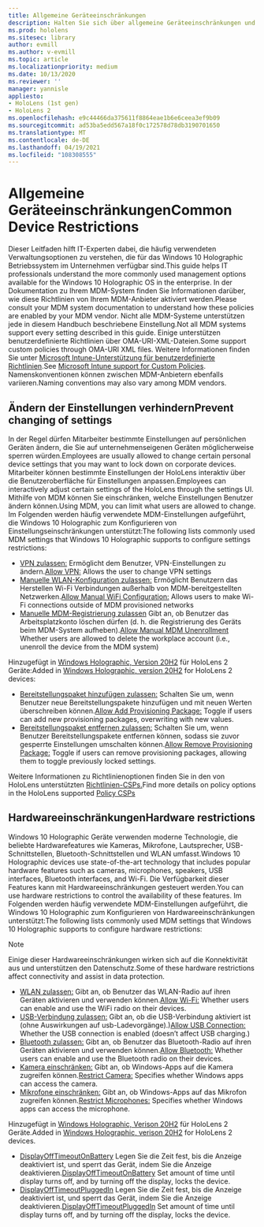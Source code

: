 ```yaml
---
title: Allgemeine Geräteeinschränkungen
description: Halten Sie sich über allgemeine Geräteeinschränkungen und -einstellungen für das HoloLens Mixed Reality-Gerät auf dem Laufenden.
ms.prod: hololens
ms.sitesec: library
author: evmill
ms.author: v-evmill
ms.topic: article
ms.localizationpriority: medium
ms.date: 10/13/2020
ms.reviewer: ''
manager: yannisle
appliesto:
- HoloLens (1st gen)
- HoloLens 2
ms.openlocfilehash: e9c44466da375611f8864eae1b6e6ceea3ef9b09
ms.sourcegitcommit: ad53ba5edd567a18f0c172578d78db3190701650
ms.translationtype: MT
ms.contentlocale: de-DE
ms.lasthandoff: 04/19/2021
ms.locfileid: "108308555"
---
```

# <a name="common-device-restrictions"></a><span data-ttu-id="b6b97-103">Allgemeine Geräteeinschränkungen</span><span class="sxs-lookup"><span data-stu-id="b6b97-103">Common Device Restrictions</span></span> 

<span data-ttu-id="b6b97-104">Dieser Leitfaden hilft IT-Experten dabei, die häufig verwendeten Verwaltungsoptionen zu verstehen, die für das Windows 10 Holographic Betriebssystem im Unternehmen verfügbar sind.</span><span class="sxs-lookup"><span data-stu-id="b6b97-104">This guide helps IT professionals understand the more commonly used management options available for the Windows 10 Holographic OS in the enterprise.</span></span> <span data-ttu-id="b6b97-105">In der Dokumentation zu Ihrem MDM-System finden Sie Informationen darüber, wie diese Richtlinien von Ihrem MDM-Anbieter aktiviert werden.</span><span class="sxs-lookup"><span data-stu-id="b6b97-105">Please consult your MDM system documentation to understand how these policies are enabled by your MDM vendor.</span></span> <span data-ttu-id="b6b97-106">Nicht alle MDM-Systeme unterstützen jede in diesem Handbuch beschriebene Einstellung.</span><span class="sxs-lookup"><span data-stu-id="b6b97-106">Not all MDM systems support every setting described in this guide.</span></span> <span data-ttu-id="b6b97-107">Einige unterstützen benutzerdefinierte Richtlinien über OMA-URI-XML-Dateien.</span><span class="sxs-lookup"><span data-stu-id="b6b97-107">Some support custom policies through OMA-URI XML files.</span></span> <span data-ttu-id="b6b97-108">Weitere Informationen finden Sie unter [Microsoft Intune-Unterstützung für benutzerdefinierte Richtlinien](https://docs.microsoft.com/mem/intune/configuration/custom-settings-windows-10).</span><span class="sxs-lookup"><span data-stu-id="b6b97-108">See [Microsoft Intune support for Custom Policies](https://docs.microsoft.com/mem/intune/configuration/custom-settings-windows-10).</span></span> <span data-ttu-id="b6b97-109">Namenskonventionen können zwischen MDM-Anbietern ebenfalls variieren.</span><span class="sxs-lookup"><span data-stu-id="b6b97-109">Naming conventions may also vary among MDM vendors.</span></span>

## <a name="prevent-changing-of-settings"></a><span data-ttu-id="b6b97-110">Ändern der Einstellungen verhindern</span><span class="sxs-lookup"><span data-stu-id="b6b97-110">Prevent changing of settings</span></span>
<span data-ttu-id="b6b97-111">In der Regel dürfen Mitarbeiter bestimmte Einstellungen auf persönlichen Geräten ändern, die Sie auf unternehmenseigenen Geräten möglicherweise sperren würden.</span><span class="sxs-lookup"><span data-stu-id="b6b97-111">Employees are usually allowed to change certain personal device settings that you may want to lock down on corporate devices.</span></span> <span data-ttu-id="b6b97-112">Mitarbeiter können bestimmte Einstellungen der HoloLens interaktiv über die Benutzeroberfläche für Einstellungen anpassen.</span><span class="sxs-lookup"><span data-stu-id="b6b97-112">Employees can interactively adjust certain settings of the HoloLens through the settings UI.</span></span> <span data-ttu-id="b6b97-113">Mithilfe von MDM können Sie einschränken, welche Einstellungen Benutzer ändern können.</span><span class="sxs-lookup"><span data-stu-id="b6b97-113">Using MDM, you can limit what users are allowed to change.</span></span> <span data-ttu-id="b6b97-114">Im Folgenden werden häufig verwendete MDM-Einstellungen aufgeführt, die Windows 10 Holographic zum Konfigurieren von Einstellungseinschränkungen unterstützt:</span><span class="sxs-lookup"><span data-stu-id="b6b97-114">The following lists commonly used MDM settings that Windows 10 Holographic supports to configure settings restrictions:</span></span>
-   <span data-ttu-id="b6b97-115">[VPN zulassen:](https://docs.microsoft.com/windows/client-management/mdm/policy-csp-settings#settings-allowvpn) Ermöglicht dem Benutzer, VPN-Einstellungen zu ändern.</span><span class="sxs-lookup"><span data-stu-id="b6b97-115">[Allow VPN:](https://docs.microsoft.com/windows/client-management/mdm/policy-csp-settings#settings-allowvpn) Allows the user to change VPN settings</span></span>
-   <span data-ttu-id="b6b97-116">[Manuelle WLAN-Konfiguration zulassen:](https://docs.microsoft.com/windows/client-management/mdm/policy-csp-wifi#wifi-allowmanualwificonfiguration) Ermöglicht Benutzern das Herstellen Wi-Fi Verbindungen außerhalb von MDM-bereitgestellten Netzwerken.</span><span class="sxs-lookup"><span data-stu-id="b6b97-116">[Allow Manual WiFi Configuration:](https://docs.microsoft.com/windows/client-management/mdm/policy-csp-wifi#wifi-allowmanualwificonfiguration) Allows users to make Wi-Fi connections outside of MDM provisioned networks</span></span>
-   <span data-ttu-id="b6b97-117">[Manuelle MDM-Registrierung zulassen](https://docs.microsoft.com/windows/client-management/mdm/policy-csp-experience#experience-allowmanualmdmunenrollment) Gibt an, ob Benutzer das Arbeitsplatzkonto löschen dürfen (d. h. die Registrierung des Geräts beim MDM-System aufheben).</span><span class="sxs-lookup"><span data-stu-id="b6b97-117">[Allow Manual MDM Unenrollment](https://docs.microsoft.com/windows/client-management/mdm/policy-csp-experience#experience-allowmanualmdmunenrollment) Whether users are allowed to delete the workplace account (i.e., unenroll the device from the MDM system)</span></span>

<span data-ttu-id="b6b97-118">Hinzugefügt in [Windows Holographic, Version 20H2](hololens-release-notes.md#windows-holographic-version-20h2) für HoloLens 2 Geräte:</span><span class="sxs-lookup"><span data-stu-id="b6b97-118">Added in [Windows Holographic, version 20H2](hololens-release-notes.md#windows-holographic-version-20h2) for HoloLens 2 devices:</span></span>
- <span data-ttu-id="b6b97-119">[Bereitstellungspaket hinzufügen zulassen:](https://docs.microsoft.com/windows/client-management/mdm/policy-csp-security#security-allowaddprovisioningpackage) Schalten Sie um, wenn Benutzer neue Bereitstellungspakete hinzufügen und mit neuen Werten überschreiben können.</span><span class="sxs-lookup"><span data-stu-id="b6b97-119">[Allow Add Provisioning Package:](https://docs.microsoft.com/windows/client-management/mdm/policy-csp-security#security-allowaddprovisioningpackage) Toggle if users can add new provisioning packages, overwriting with new values.</span></span>
- <span data-ttu-id="b6b97-120">[Bereitstellungspaket entfernen zulassen:](https://docs.microsoft.com/windows/client-management/mdm/policy-csp-security#security-allowremoveprovisioningpackage) Schalten Sie um, wenn Benutzer Bereitstellungspakete entfernen können, sodass sie zuvor gesperrte Einstellungen umschalten können.</span><span class="sxs-lookup"><span data-stu-id="b6b97-120">[Allow Remove Provisioning Package:](https://docs.microsoft.com/windows/client-management/mdm/policy-csp-security#security-allowremoveprovisioningpackage) Toggle if users can remove provisioning packages, allowing them to toggle previously locked settings.</span></span>

<span data-ttu-id="b6b97-121">Weitere Informationen zu Richtlinienoptionen finden Sie in den von HoloLens unterstützten [Richtlinien-CSPs.](https://docs.microsoft.com/windows/client-management/mdm/policy-csps-supported-by-hololens2)</span><span class="sxs-lookup"><span data-stu-id="b6b97-121">Find more details on policy options in the HoloLens supported [Policy CSPs](https://docs.microsoft.com/windows/client-management/mdm/policy-csps-supported-by-hololens2)</span></span>

## <a name="hardware-restrictions"></a><span data-ttu-id="b6b97-122">Hardwareeinschränkungen</span><span class="sxs-lookup"><span data-stu-id="b6b97-122">Hardware restrictions</span></span>
<span data-ttu-id="b6b97-123">Windows 10 Holographic Geräte verwenden moderne Technologie, die beliebte Hardwarefeatures wie Kameras, Mikrofone, Lautsprecher, USB-Schnittstellen, Bluetooth-Schnittstellen und WLAN umfasst.</span><span class="sxs-lookup"><span data-stu-id="b6b97-123">Windows 10 Holographic devices use state-of-the-art technology that includes popular hardware features such as cameras, microphones, speakers, USB interfaces, Bluetooth interfaces, and Wi-Fi.</span></span> <span data-ttu-id="b6b97-124">Die Verfügbarkeit dieser Features kann mit Hardwareeinschränkungen gesteuert werden.</span><span class="sxs-lookup"><span data-stu-id="b6b97-124">You can use hardware restrictions to control the availability of these features.</span></span>
<span data-ttu-id="b6b97-125">Im Folgenden werden häufig verwendete MDM-Einstellungen aufgeführt, die Windows 10 Holographic zum Konfigurieren von Hardwareeinschränkungen unterstützt:</span><span class="sxs-lookup"><span data-stu-id="b6b97-125">The following lists commonly used MDM settings that Windows 10 Holographic supports to configure hardware restrictions:</span></span>

> [!NOTE]
> <span data-ttu-id="b6b97-126">Einige dieser Hardwareeinschränkungen wirken sich auf die Konnektivität aus und unterstützen den Datenschutz.</span><span class="sxs-lookup"><span data-stu-id="b6b97-126">Some of these hardware restrictions affect connectivity and assist in data protection.</span></span>

-   <span data-ttu-id="b6b97-127">[WLAN zulassen:](https://docs.microsoft.com/windows/client-management/mdm/policy-csp-wifi#wifi-allowwifi) Gibt an, ob Benutzer das WLAN-Radio auf ihren Geräten aktivieren und verwenden können.</span><span class="sxs-lookup"><span data-stu-id="b6b97-127">[Allow Wi-Fi:](https://docs.microsoft.com/windows/client-management/mdm/policy-csp-wifi#wifi-allowwifi) Whether users can enable and use the WiFi radio on their devices.</span></span>
-   <span data-ttu-id="b6b97-128">[USB-Verbindung zulassen:](https://docs.microsoft.com/windows/client-management/mdm/policy-csp-connectivity#connectivity-allowusbconnection) Gibt an, ob die USB-Verbindung aktiviert ist (ohne Auswirkungen auf usb-Ladevorgänge).)</span><span class="sxs-lookup"><span data-stu-id="b6b97-128">[Allow USB Connection:](https://docs.microsoft.com/windows/client-management/mdm/policy-csp-connectivity#connectivity-allowusbconnection) Whether the USB connection is enabled (doesn’t affect USB charging.)</span></span>
-   <span data-ttu-id="b6b97-129">[Bluetooth zulassen:](https://docs.microsoft.com/windows/client-management/mdm/policy-csp-connectivity#connectivity-allowbluetooth) Gibt an, ob Benutzer das Bluetooth-Radio auf ihren Geräten aktivieren und verwenden können.</span><span class="sxs-lookup"><span data-stu-id="b6b97-129">[Allow Bluetooth:](https://docs.microsoft.com/windows/client-management/mdm/policy-csp-connectivity#connectivity-allowbluetooth) Whether users can enable and use the Bluetooth radio on their devices.</span></span>
-   <span data-ttu-id="b6b97-130">[Kamera einschränken:](https://docs.microsoft.com/windows/client-management/mdm/policy-csp-privacy#privacy-letappsaccesscamera) Gibt an, ob Windows-Apps auf die Kamera zugreifen können.</span><span class="sxs-lookup"><span data-stu-id="b6b97-130">[Restrict Camera:](https://docs.microsoft.com/windows/client-management/mdm/policy-csp-privacy#privacy-letappsaccesscamera) Specifies whether Windows apps can access the camera.</span></span>
-   <span data-ttu-id="b6b97-131">[Mikrofone einschränken:](https://docs.microsoft.com/windows/client-management/mdm/policy-csp-privacy#privacy-letappsaccessmicrophone) Gibt an, ob Windows-Apps auf das Mikrofon zugreifen können.</span><span class="sxs-lookup"><span data-stu-id="b6b97-131">[Restrict Microphones:](https://docs.microsoft.com/windows/client-management/mdm/policy-csp-privacy#privacy-letappsaccessmicrophone) Specifies whether Windows apps can access the microphone.</span></span>

<span data-ttu-id="b6b97-132">Hinzugefügt in [Windows Holographic, Verison 20H2](hololens-release-notes.md#windows-holographic-version-20h2) für HoloLens 2 Geräte.</span><span class="sxs-lookup"><span data-stu-id="b6b97-132">Added in [Windows Holographic, verison 20H2](hololens-release-notes.md#windows-holographic-version-20h2) for HoloLens 2 devices.</span></span> 
- <span data-ttu-id="b6b97-133">[DisplayOffTimeoutOnBattery](https://docs.microsoft.com/windows/client-management/mdm/policy-csp-power#power-displayofftimeoutonbattery) Legen Sie die Zeit fest, bis die Anzeige deaktiviert ist, und sperrt das Gerät, indem Sie die Anzeige deaktivieren.</span><span class="sxs-lookup"><span data-stu-id="b6b97-133">[DisplayOffTimeoutOnBattery](https://docs.microsoft.com/windows/client-management/mdm/policy-csp-power#power-displayofftimeoutonbattery) Set amount of time until display turns off, and by turning off the display, locks the device.</span></span> 
- <span data-ttu-id="b6b97-134">[DisplayOffTimeoutPluggedIn](https://docs.microsoft.com/windows/client-management/mdm/policy-csp-power#power-displayofftimeoutpluggedin) Legen Sie die Zeit fest, bis die Anzeige deaktiviert ist, und sperrt das Gerät, indem Sie die Anzeige deaktivieren.</span><span class="sxs-lookup"><span data-stu-id="b6b97-134">[DisplayOffTimeoutPluggedIn](https://docs.microsoft.com/windows/client-management/mdm/policy-csp-power#power-displayofftimeoutpluggedin) Set amount of time until display turns off, and by turning off the display, locks the device.</span></span> 
